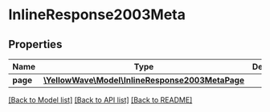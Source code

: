 # InlineResponse2003Meta

## Properties
Name | Type | Description | Notes
------------ | ------------- | ------------- | -------------
**page** | [**\YellowWave\Model\InlineResponse2003MetaPage**](InlineResponse2003MetaPage.md) |  | [optional] 

[[Back to Model list]](../../README.md#documentation-for-models) [[Back to API list]](../../README.md#documentation-for-api-endpoints) [[Back to README]](../../README.md)

